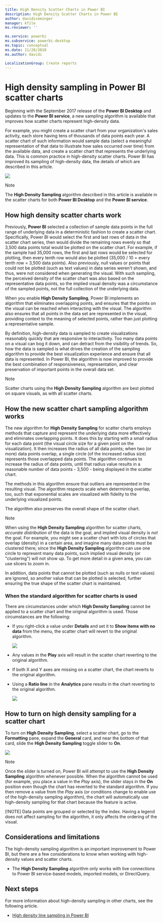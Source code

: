 ```yaml
---
title: High Density Scatter Charts in Power BI
description: High Density Scatter Charts in Power BI
author: davidiseminger
manager: kfile
ms.reviewer: ''

ms.service: powerbi
ms.subservice: powerbi-desktop
ms.topic: conceptual
ms.date: 11/28/2018
ms.author: davidi

LocalizationGroup: Create reports
---
```

# High density sampling in Power BI scatter charts
Beginning with the September 2017 release of the **Power BI Desktop** and updates to the **Power BI service**, a new sampling algorithm is available that improves how scatter charts represent high-density data.

For example, you might create a scatter chart from your organization's sales activity, each store having tens of thousands of data points each year. A scatter chart of such information would sample data (select a meaningful representation of that data to illustrate how sales occurred over time) from the available data, and create a scatter chart that represents the underlying data. This is common practice in high-density scatter charts. Power BI has improved its sampling of high-density data, the details of which are described in this article.

![](media/desktop-high-density-scatter-charts/high-density-scatter-charts_01.png)

> [!NOTE]
> The **High Density Sampling** algorithm described in this article is available in the scatter charts for both **Power BI Desktop** and the **Power BI service**.
> 
> 

## How high density scatter charts work
Previously, **Power BI** selected a collection of sample data points in the full range of underlying data in a deterministic fashion to create a scatter chart. Specifically, Power BI would select the first and last rows of data in the scatter chart series, then would divide the remaining rows evenly so that 3,500 data points total would be plotted on the scatter chart. For example, if the sample had 35,000 rows, the first and last rows would be selected for plotting, then every tenth row would also be plotted (35,000 / 10 = every tenth row = 3,500 data points). Also previously, null values or points that could not be plotted (such as text values) in data series weren't shown, and thus, were not considered when generating the visual. With such sampling, the perceived density of the scatter chart was also based on the representative data points, so the implied visual density was a circumstance of the sampled points, not the full collection of the underlying data.

When you enable **High Density Sampling**, Power BI implements an algorithm that eliminates overlapping points, and ensures that the points on the visual can be reached when interacting with the visual. The algorithm also ensures that all points in the data set are represented in the visual, providing context to the meaning of selected points, rather than just plotting a representative sample.

By definition, high-density data is sampled to create visualizations reasonably quickly that are responsive to interactivity. Too many data points on a visual can bog it down, and can detract from the visibility of trends. So, how the data is sampled is what drives the creation of the sampling algorithm to provide the best visualization experience and ensure that all data is represented. In Power BI, the algorithm is now improved to provide the best combination of responsiveness, representation, and clear preservation of important points in the overall data set.

> [!NOTE]
> Scatter charts using the **High Density Sampling** algorithm are best plotted on square visuals, as with all scatter charts.
> 
> 

## How the new scatter chart sampling algorithm works
The new algorithm for **High Density Sampling** for scatter charts employs methods that capture and represent the underlying data more effectively and eliminates overlapping points. It does this by starting with a small radius for each data point (the visual circle size for a given point on the visualization). It then increases the radius of all data points; when two (or more) data points overlap, a single circle (of the increased radius size) represents those overlapped data points. The algorithm continues to increase the radius of data points, until that radius value results in a reasonable number of data points - 3,500 - being displayed in the scatter chart.

The methods in this algorithm ensure that outliers are represented in the resulting visual. The algorithm respects scale when determining overlap, too, such that exponential scales are visualized with fidelity to the underlying visualized points.

The algorithm also preserves the overall shape of the scatter chart.

> [!NOTE]
> When using the **High Density Sampling** algorithm for scatter charts, *accurate distribution* of the data is the goal, and implied visual density is *not* the goal. For example, you might see a scatter chart with lots of circles that overlap (density) in a certain area, and imagine many data points must be clustered there; since the **High Density Sampling** algorithm can use one circle to represent many data points, such implied visual density (or "clustering") will not show up. To get more detail in a given area, you can use slicers to zoom in.
> 
> 

In addition, data points that cannot be plotted (such as nulls or text values) are ignored, so another value that can be plotted is selected, further ensuring the true shape of the scatter chart is maintained.

### When the standard algorithm for scatter charts is used
There are circumstances under which **High Density Sampling** cannot be applied to a scatter chart and the original algorithm is used. Those circumstances are the following:

* If you right-click a value under **Details** and set it to **Show items with no data** from the menu, the scatter chart will revert to the original algorithm.
  
  ![](media/desktop-high-density-scatter-charts/high-density-scatter-charts_02.png)
* Any values in the **Play** axis will result in the scatter chart reverting to the original algorithm.
* If both X and Y axes are missing on a scatter chart, the chart reverts to the original algorithm.
* Using a **Ratio line** in the **Analytics** pane results in the chart reverting to the original algorithm.
  
  ![](media/desktop-high-density-scatter-charts/high-density-scatter-charts_03.png)

## How to turn on high density sampling for a scatter chart
To turn on **High Density Sampling**, select a scatter chart, go to the **Formatting** pane, expand the **General** card, and near the bottom of that card, slide the **High Density Sampling** toggle slider to **On**.

![](media/desktop-high-density-scatter-charts/high-density-scatter-charts_04.png)

> [!NOTE]
> Once the slider is turned on, Power BI will attempt to use the **High Density Sampling** algorithm whenever possible. When the algorithm cannot be used (for example, you place a value in the *Play* axis), the slider stays in the **On** position even though the chart has reverted to the standard algorithm. If you then remove a value from the *Play* axis (or conditions change to enable use of the high-density sampling algorithm), the chart will automatically use high-density sampling for that chart because the feature is active.
> 
> [!NOTE]
> Data points are grouped or selected by the index. Having a legend does not affect sampling for the algorithm, it only affects the ordering of the visual.
> 
> 

## Considerations and limitations
The high-density sampling algorithm is an important improvement to Power BI, but there are a few considerations to know when working with high-density values and scatter charts.

* The **High Density Sampling** algorithm only works with live connections to Power BI service-based models, imported models, or DirectQuery.

## Next steps
For more information about high-density sampling in other charts, see the following article.

* [High density line sampling in Power BI](desktop-high-density-sampling.md)

